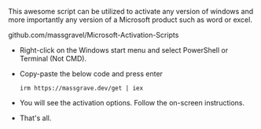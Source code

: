 This awesome script can be utilized to activate any version of windows and more importantly any version of a Microsoft product such as word or excel.

github.com/massgravel/Microsoft-Activation-Scripts


- Right-click on the Windows start menu and select PowerShell or Terminal (Not CMD).
- Copy-paste the below code and press enter
    
    ```
    irm https://massgrave.dev/get | iex
    ```
    
- You will see the activation options. Follow the on-screen instructions.
- That's all.